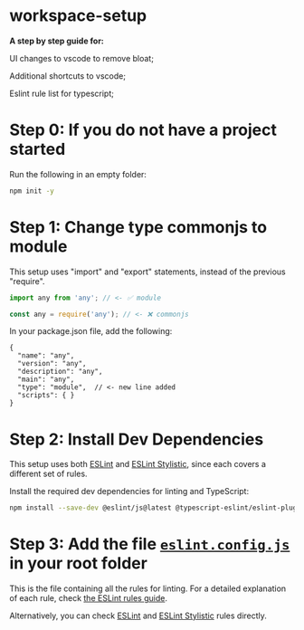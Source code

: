 # workspace-setup
__A step by step guide for:__

UI changes to vscode to remove bloat;

Additional shortcuts to vscode;

Eslint rule list for typescript;

# Step 0: If you do __not__ have a project started

Run the following in an empty folder:

```bash
npm init -y
```

# Step 1: Change type commonjs to module

This setup uses "import" and "export" statements, instead of the previous "require". 

```js
import any from 'any'; // <- ✅ module

const any = require('any'); // <- ❌ commonjs
```

In your package.json file, add the following:

```jsonc
{
  "name": "any",
  "version": "any",
  "description": "any",
  "main": "any",
  "type": "module",  // <- new line added
  "scripts": { }
}
```

# Step 2: Install Dev Dependencies

This setup uses both [ESLint](https://eslint.org) and [ESLint Stylistic](https://eslint.style), since each covers a different set of rules.

Install the required dev dependencies for linting and TypeScript:

```bash
npm install --save-dev @eslint/js@latest @typescript-eslint/eslint-plugin@latest @typescript-eslint/parser@latest eslint@latest globals@latest typescript@latest typescript-eslint@latest @stylistic/eslint-plugin@latest eslint-plugin-import@latest
```

# Step 3: Add the file [`eslint.config.js`](eslint.config.js) in your root folder

This is the file containing all the rules for linting. For a detailed explanation of each rule, check [the ESLint rules guide](eslint-rules.md).

Alternatively, you can check [ESLint](https://eslint.org/docs/latest/rules/) and [ESLint Stylistic](https://eslint.style/rules) rules directly.
